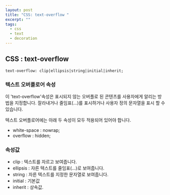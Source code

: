 ```yaml
---
layout: post
title: "CSS: text-overflow "
excerpt: ""
tags: 
  - css
  - text
  - decoration
---
```

## CSS : text-overflow
```
text-overflow: clip|ellipsis|string|initial|inherit;
```
### 텍스트 오버플로어 속성
이 'text-overflow'속성은  표시되지 않는 오버플로 된 콘텐츠를 사용자에게 알리는 방법을 지정합니다.
잘라내거나 줄임표(...)를 표시하거나 사용자 정의 문자열을 표시 할 수 있습니다.

텍스트 오버플로어에는 아래 두 속성이 모두 적용되어 있어야 합니다.
+ white-space : nowrap;
+ overflow : hidden;

### 속성값

+ clip : 텍스트를 자르고 보여줍니다. 
+ ellipsis : 자른 텍스트를 줄임표(...)로 보여줍니다.
+ string : 자른 텍스트를 지정한 문자열로 보여줍니다.
+ initial : 기본값
+ inherit : 상속값.
